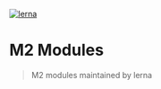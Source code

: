 [![lerna](https://img.shields.io/badge/maintained%20with-lerna-cc00ff.svg)](https://lerna.js.org/)

# M2 Modules

> M2 modules maintained by lerna
